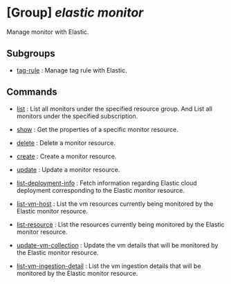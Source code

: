 # [Group] _elastic monitor_

Manage monitor with Elastic.

## Subgroups

- [tag-rule](/Commands/elastic/monitor/tag-rule/readme.md)
: Manage tag rule with Elastic.

## Commands

- [list](/Commands/elastic/monitor/_list.md)
: List all monitors under the specified resource group. And List all monitors under the specified subscription.

- [show](/Commands/elastic/monitor/_show.md)
: Get the properties of a specific monitor resource.

- [delete](/Commands/elastic/monitor/_delete.md)
: Delete a monitor resource.

- [create](/Commands/elastic/monitor/_create.md)
: Create a monitor resource.

- [update](/Commands/elastic/monitor/_update.md)
: Update a monitor resource.

- [list-deployment-info](/Commands/elastic/monitor/_list-deployment-info.md)
: Fetch information regarding Elastic cloud deployment corresponding to the Elastic monitor resource.

- [list-vm-host](/Commands/elastic/monitor/_list-vm-host.md)
: List the vm resources currently being monitored by the Elastic monitor resource.

- [list-resource](/Commands/elastic/monitor/_list-resource.md)
: List the resources currently being monitored by the Elastic monitor resource.

- [update-vm-collection](/Commands/elastic/monitor/_update-vm-collection.md)
: Update the vm details that will be monitored by the Elastic monitor resource.

- [list-vm-ingestion-detail](/Commands/elastic/monitor/_list-vm-ingestion-detail.md)
: List the vm ingestion details that will be monitored by the Elastic monitor resource.
